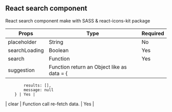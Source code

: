 
## React search component
React search component make with SASS & react-icons-kit package  

| Props | Type | Required |
| --- | --- | --- |
| placeholder | String | No |
| searchLoading | Boolean | Yes |
| search | Function | Yes |
| suggestion | Function return an Object like as data = {
            results: [],
            message: null
        } | Yes |
| clear | Function call re-fetch data. | Yes |

